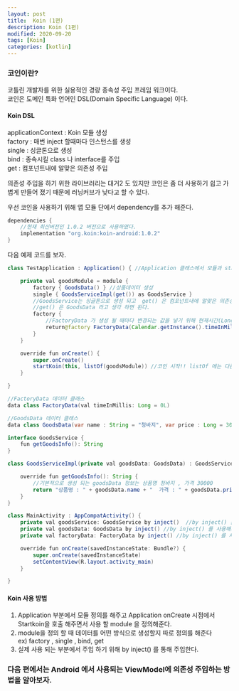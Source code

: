 ```yaml
---
layout: post
title:  Koin (1편)
description: Koin (1편)
modified: 2020-09-20
tags: [Koin]
categories: [kotlin]
---
```


### 코인이란?
코틀린 개발자를 위한 실용적인 경량 종속성 주입 프레임 워크이다.  
코인은 도메인 특화 언어인 DSL(Domain Specific Language) 이다.  

#### Koin DSL
applicationContext : Koin 모듈 생성  
factory : 매번 inject 할때마다 인스턴스를 생성  
single : 싱글톤으로 생성  
bind : 종속시킬 class 나 interface를 주입  
get : 컴포넌트내에 알맞은 의존성 주입  

의존성 주입을 하기 위한 라이브러리는 대거2 도 있지만 코인은 좀 더 사용하기 쉽고 가볍게 만들어 졌기 때문에 러닝커브가 낮다고 할 수 있다.  

우선 코인을 사용하기 위해 앱 모듈 단에서 dependency를 추가 해준다.
```java
dependencies {
    //현재 최신버전인 1.0.2 버전으로 사용하였다.
    implementation "org.koin:koin-android:1.0.2" 
}
```

다음 예제 코드를 보자.  
```java
class TestApplication : Application() { //Application 클래스에서 모듈과 startKoin을 호출 해준다.

    private val goodsModule = module {
        factory { GoodsData() } //상품데이터 생성
        single { GoodsServiceImpl(get()) as GoodsService } 
        //GoodsService는 싱글톤으로 생성 되고  get() 은 컴포넌트내에 알맞은 의존성 주입을 해준다.
        //get() 은 GoodsData 라고 생각 하면 된다.
        factory {
            //FactoryData 가 생성 될 때마다 변경되는 값을 넣기 위해 현재시간(Long 타입)을 사용
            return@factory FactoryData(Calendar.getInstance().timeInMillis)
        }
    }

    override fun onCreate() {
        super.onCreate()
        startKoin(this, listOf(goodsModule)) //코인 시작!! listOf 에는 다른 모듈도 정의 한다면 뒤에 더 붙여서 사용
    }

}

//FactoryData 데이터 클래스
data class FactoryData(val timeInMillis: Long = 0L)

//GoodsData 데이터 클래스
data class GoodsData(var name : String = "청바지", var price : Long = 30000)

interface GoodsService {
    fun getGoodsInfo(): String
}

class GoodsServiceImpl(private val goodsData: GoodsData) : GoodsService {

    override fun getGoodsInfo(): String {
        //기본적으로 생성 되는 goodsData 정보는 상품명 청바지 , 가격 30000
        return "상품명 : " + goodsData.name + "  가격 : " + goodsData.price
    }
}

class MainActivity : AppCompatActivity() {
    private val goodsService: GoodsService by inject()  //by inject() 를 사용해서 GoodsService 주입
    private val goodsData: GoodsData by inject() //by inject() 를 사용해서 GoodsData 주입
    private val factoryData: FactoryData by inject() //by inject() 를 사용해서 FactoryData 주입

    override fun onCreate(savedInstanceState: Bundle?) {
        super.onCreate(savedInstanceState)
        setContentView(R.layout.activity_main)
    }

}
```

#### Koin 사용 방법  
1. Application 부분에서 모듈 정의를 해주고 Application onCreate 시점에서 Startkoin을 호출 해주면서 사용 할 module 을 정의해준다.  
2. module을 정의 할 때 데이터를 어떤 방식으로 생성할지 따로 정의를 해준다  
   ex) factory , single , bind, get  
3. 실제 사용 되는 부분에서 주입 하기 위해 by inject() 를 통해 주입한다.  

### 다음 편에서는 Android 에서 사용되는 ViewModel에 의존성 주입하는 방법을 알아보자.